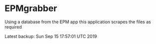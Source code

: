 # EPMgrabber
Using a database from the EPM app this application scrapes the files as required


Latest backup: Sun Sep 15 17:57:01 UTC 2019
